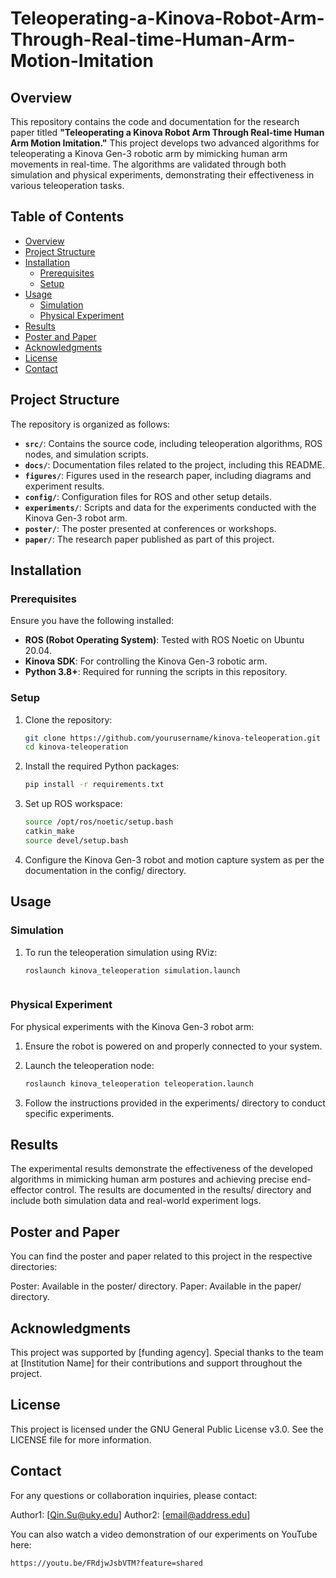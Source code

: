# Teleoperating-a-Kinova-Robot-Arm-Through-Real-time-Human-Arm-Motion-Imitation

## Overview

This repository contains the code and documentation for the research paper titled **"Teleoperating a Kinova Robot Arm Through Real-time Human Arm Motion Imitation."** This project develops two advanced algorithms for teleoperating a Kinova Gen-3 robotic arm by mimicking human arm movements in real-time. The algorithms are validated through both simulation and physical experiments, demonstrating their effectiveness in various teleoperation tasks.

## Table of Contents

- [Overview](#overview)
- [Project Structure](#project-structure)
- [Installation](#installation)
  - [Prerequisites](#prerequisites)
  - [Setup](#setup)
- [Usage](#usage)
  - [Simulation](#simulation)
  - [Physical Experiment](#physical-experiment)
- [Results](#results)
- [Poster and Paper](#poster-and-paper)
- [Acknowledgments](#acknowledgments)
- [License](#license)
- [Contact](#contact)

## Project Structure

The repository is organized as follows:

- **`src/`**: Contains the source code, including teleoperation algorithms, ROS nodes, and simulation scripts.
- **`docs/`**: Documentation files related to the project, including this README.
- **`figures/`**: Figures used in the research paper, including diagrams and experiment results.
- **`config/`**: Configuration files for ROS and other setup details.
- **`experiments/`**: Scripts and data for the experiments conducted with the Kinova Gen-3 robot arm.
- **`poster/`**: The poster presented at conferences or workshops.
- **`paper/`**: The research paper published as part of this project.

## Installation

### Prerequisites

Ensure you have the following installed:

- **ROS (Robot Operating System)**: Tested with ROS Noetic on Ubuntu 20.04.
- **Kinova SDK**: For controlling the Kinova Gen-3 robotic arm.
- **Python 3.8+**: Required for running the scripts in this repository.

### Setup

1. Clone the repository:

   ```bash
   git clone https://github.com/yourusername/kinova-teleoperation.git
   cd kinova-teleoperation
   
2. Install the required Python packages:
   
   ```bash
   pip install -r requirements.txt

3. Set up ROS workspace:
    
   ```bash
   source /opt/ros/noetic/setup.bash
   catkin_make
   source devel/setup.bash

4. Configure the Kinova Gen-3 robot and motion capture system as per the documentation in the config/ directory.

## Usage 

### Simulation

1. To run the teleoperation simulation using RViz:

   ```bash
   roslaunch kinova_teleoperation simulation.launch



### Physical Experiment
For physical experiments with the Kinova Gen-3 robot arm:

1. Ensure the robot is powered on and properly connected to your system.
2. Launch the teleoperation node:

   ```bash
   roslaunch kinova_teleoperation teleoperation.launch
   
3. Follow the instructions provided in the experiments/ directory to conduct specific experiments.

## Results
The experimental results demonstrate the effectiveness of the developed algorithms in mimicking human arm postures and achieving precise end-effector control. The results are documented in the results/ directory and include both simulation data and real-world experiment logs.

## Poster and Paper
You can find the poster and paper related to this project in the respective directories:

Poster: Available in the poster/ directory.
Paper: Available in the paper/ directory.

## Acknowledgments
This project was supported by [funding agency]. Special thanks to the team at [Institution Name] for their contributions and support throughout the project.

## License
This project is licensed under the GNU General Public License v3.0. See the LICENSE file for more information.

## Contact
For any questions or collaboration inquiries, please contact:

Author1: [Qin.Su@uky.edu]
Author2: [email@address.edu]

You can also watch a video demonstration of our experiments on YouTube here:

   ```bash
   https://youtu.be/FRdjwJsbVTM?feature=shared


